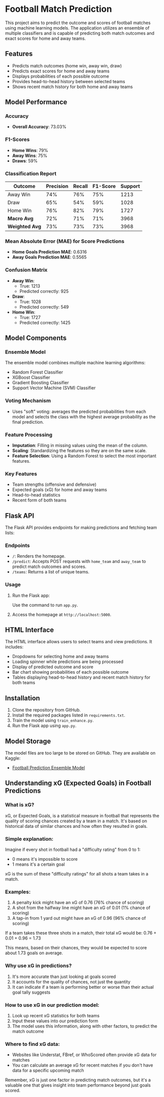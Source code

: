 # Football Match Prediction

This project aims to predict the outcome and scores of football matches using machine learning models. The application utilizes an ensemble of multiple classifiers and is capable of predicting both match outcomes and exact scores for home and away teams.

## Features

- Predicts match outcomes (home win, away win, draw)
- Predicts exact scores for home and away teams
- Displays probabilities of each possible outcome
- Provides head-to-head history between selected teams
- Shows recent match history for both home and away teams

## Model Performance

### Accuracy

- **Overall Accuracy**: 73.03%

### F1-Scores

- **Home Wins**: 79%
- **Away Wins**: 75%
- **Draws**: 59%

### Classification Report

| Outcome          | Precision | Recall | F1-Score | Support |
| ---------------- | --------- | ------ | -------- | ------- |
| Away Win         | 74%       | 76%    | 75%      | 1213    |
| Draw             | 65%       | 54%    | 59%      | 1028    |
| Home Win         | 76%       | 82%    | 79%      | 1727    |
| **Macro Avg**    | 72%       | 71%    | 71%      | 3968    |
| **Weighted Avg** | 73%       | 73%    | 73%      | 3968    |

### Mean Absolute Error (MAE) for Score Predictions

- **Home Goals Prediction MAE**: 0.6316
- **Away Goals Prediction MAE**: 0.5565

### Confusion Matrix

- **Away Win**:
  - True: 1213
  - Predicted correctly: 925
- **Draw**:
  - True: 1028
  - Predicted correctly: 549
- **Home Win**:
  - True: 1727
  - Predicted correctly: 1425

## Model Components

### Ensemble Model

The ensemble model combines multiple machine learning algorithms:

- Random Forest Classifier
- XGBoost Classifier
- Gradient Boosting Classifier
- Support Vector Machine (SVM) Classifier

### Voting Mechanism

- Uses "soft" voting: averages the predicted probabilities from each model and selects the class with the highest average probability as the final prediction.

### Feature Processing

- **Imputation**: Filling in missing values using the mean of the column.
- **Scaling**: Standardizing the features so they are on the same scale.
- **Feature Selection**: Using a Random Forest to select the most important features.

### Key Features

- Team strengths (offensive and defensive)
- Expected goals (xG) for home and away teams
- Head-to-head statistics
- Recent form of both teams

## Flask API

The Flask API provides endpoints for making predictions and fetching team lists:

### Endpoints

- `/`: Renders the homepage.
- `/predict`: Accepts POST requests with `home_team` and `away_team` to predict match outcomes and scores.
- `/teams`: Returns a list of unique teams.

### Usage

1. Run the Flask app:

   Use the command to run `app.py`.

2. Access the homepage at `http://localhost:5000`.

## HTML Interface

The HTML interface allows users to select teams and view predictions. It includes:

- Dropdowns for selecting home and away teams
- Loading spinner while predictions are being processed
- Display of predicted outcome and score
- Bar chart showing probabilities of each possible outcome
- Tables displaying head-to-head history and recent match history for both teams

## Installation

1. Clone the repository from GitHub.
2. Install the required packages listed in `requirements.txt`.
3. Train the model using `train_enhance.py`.
4. Run the Flask app using `app.py`.

## Model Storage

The model files are too large to be stored on GitHub. They are available on Kaggle:

- [Football Prediction Ensemble Model](https://www.kaggle.com/models/stevemcs/football_prediction_ensemble/)

## Understanding xG (Expected Goals) in Football Predictions

### What is xG?

xG, or Expected Goals, is a statistical measure in football that represents the quality of scoring chances created by a team in a match. It's based on historical data of similar chances and how often they resulted in goals.

### Simple explanation:

Imagine if every shot in football had a "difficulty rating" from 0 to 1:

- 0 means it's impossible to score
- 1 means it's a certain goal

xG is the sum of these "difficulty ratings" for all shots a team takes in a match.

### Examples:

1. A penalty kick might have an xG of 0.76 (76% chance of scoring)
2. A shot from the halfway line might have an xG of 0.01 (1% chance of scoring)
3. A tap-in from 1 yard out might have an xG of 0.96 (96% chance of scoring)

If a team takes these three shots in a match, their total xG would be:
0.76 + 0.01 + 0.96 = 1.73

This means, based on their chances, they would be expected to score about 1.73 goals on average.

### Why use xG in predictions?

1. It's more accurate than just looking at goals scored
2. It accounts for the quality of chances, not just the quantity
3. It can indicate if a team is performing better or worse than their actual goal tally suggests

### How to use xG in our prediction model:

1. Look up recent xG statistics for both teams
2. Input these values into our prediction form
3. The model uses this information, along with other factors, to predict the match outcome

### Where to find xG data:

- Websites like Understat, FBref, or WhoScored often provide xG data for matches
- You can calculate an average xG for recent matches if you don't have data for a specific upcoming match

Remember, xG is just one factor in predicting match outcomes, but it's a valuable one that gives insight into team performance beyond just goals scored.
